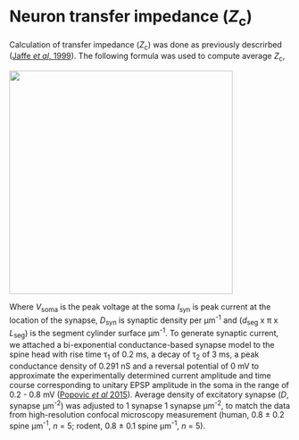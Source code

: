 # Neuron transfer impedance (_Z_<sub>c</sub>)

Calculation of transfer impedance (_Z_<sub>c</sub>) was done as previously descrirbed ([Jaffe _et al_, 1999](https://journals.physiology.org/doi/full/10.1152/jn.1999.82.6.3268)).
The following formula was used to compute average _Z_<sub>c</sub>, 

<img src="https://user-images.githubusercontent.com/42112716/117706410-8acc7800-b1cd-11eb-9ccd-e1a674a2b021.png" width="400"/>


Where _V_<sub>soma</sub> is the peak voltage at the soma _I_<sub>syn</sub> is peak current at the location of the synapse, _D_<sub>syn</sub> is synaptic density per μm<sup>-1</sup> and (_d_<sub>seg</sub> x π x _L_<sub>seg</sub>) is the segment cylinder surface μm<sup>-1</sup>. To generate synaptic current, we attached a bi-exponential conductance-based synapse model to the spine head with rise time τ<sub>1</sub> of 0.2 ms, a decay of τ<sub>2</sub> of 3 ms, a peak conductance density of 0.291 nS and a reversal potential of 0 mV to approximate the experimentally determined current amplitude and time course corresponding to unitary EPSP amplitude in the soma in the range of 0.2 - 0.8 mV ([Popovic _et al_ 2015](https://www.nature.com/articles/ncomms9436)). Average density of excitatory synapse (_D_, synapse μm<sup>-2</sup>) was adjusted to 1 synapse 1 synapse μm<sup>-2</sup>, to match the data from high-resolution confocal microscopy measurement (human, 0.8 ± 0.2 spine μm<sup>-1</sup>, _n_ = 5; rodent, 0.8 ± 0.1 spine μm<sup>-1</sup>, _n_ = 5).

